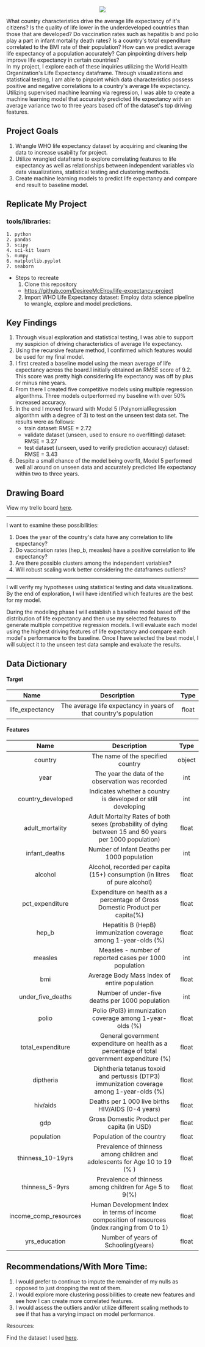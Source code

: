 <div style="text-align:center"><img src="https://user-images.githubusercontent.com/69991789/125513616-a74f07d9-849b-49b8-9960-7436c7cbf4bb.png" /></div>

What country characteristics drive the average life expectancy of it's citizens? Is the quality of life lower in the underdeveloped countries than those that are developed? Do vaccination rates such as hepatitis b and polio play a part in infant mortality death rates? Is a country's total expenditure correlated to the BMI rate of their population? How can we predict average life expectancy of a population accurately? Can pinpointing drivers help improve life expectancy in certain countries?\
In my project, I explore each of these inquiries utilizing the World Health Organization's Life Expectancy dataframe. Through visualizations and statistical testing, I am able to pinpoint which data characteristics possess positive and negative correlations to a country's average life expectancy. Utilizing supervised machine learning via regression, I was able to create a machine learning model that accurately predicted life expectancy with an average variance two to three years based off of the dataset's top driving features.


## Project Goals
1. Wrangle WHO life expectancy dataset by acquiring and cleaning the data to increase usability for project.
2. Utilize wrangled dataframe to explore correlating features to life expectancy as well as relationships between independent variables via data visualizations, statistical testing and clustering methods.
3. Create machine learning models to predict life expectancy and compare end result to baseline model.

## Replicate My Project
### tools/libraries:
    1. python
    2. pandas
    3. scipy
    4. sci-kit learn
    5. numpy
    6. matplotlib.pyplot
    7. seaborn
* Steps to recreate
    1. Clone this repository
    - https://github.com/DesireeMcElroy/life-expectancy-project
    2. Import WHO Life Expectancy dataset: Employ data science pipeline to wrangle, explore and model predictions.

## Key Findings
1. Through visual exploration and statistical testing, I was able to support my suspicion of driving characteristics of average life expectancy.
2. Using the recursive feature method, I confirmed which features would be used for my final model.
2. I first created a baseline model using the mean average of life expectancy across the board.I initially obtained an RMSE score of 9.2. This score was pretty high considering life expectancy was off by plus or minus nine years.
3. From there I created five competitive models using multiple regression algorithms. Three models outperformed my baseline with over 50% increased accuracy.
4. In the end I moved forward with Model 5 (PolynomialRegression algorithm with a degree of 3) to test on the unseen test data set. The results were as follows:
    - train dataset: RMSE = 2.72
    - validate dataset (unseen, used to ensure no overfitting) dataset: RMSE = 3.27
    - test dataset (unseen, used to verify prediction accuracy) dataset: RMSE = 3.43
5. Despite a small chance of the model being overfit, Model 5 performed well all around on unseen data and accurately predicted life expectancy within two to three years.

## Drawing Board
View my trello board [here](https://trello.com/b/OUlKpE5E/life-expectancy-project).

------------

I want to examine these possibilities:
1. Does the year of the country's data have any correlation to life expectancy?
2. Do vaccination rates (hep_b, measles) have a positive correlation to life expectancy?
3. Are there possible clusters among the independent variables?
4. Will robust scaling work better considering the dataframes outliers?


-------

I will verify my hypotheses using statistical testing and data visualizations. By the end of exploration, I will have identified which features are the best for my model.

During the modeling phase I will establish a baseline model based off the distribution of life expectancy and then use my selected features to generate multiple competitive regression models. I will evaluate each model using the highest driving features of life expectancy and compare each model's performance to the baseline. Once I have selected the best model, I will subject it to the unseen test data sample and evaluate the results.


## Data Dictionary

#### Target
Name | Description | Type
:---: | :---: | :---:
life_expectancy | The average life expectancy in years of that country's population | float
#### Features
Name | Description | Type
:---: | :---: | :---:
country | The name of the specified country | object
year | The year the data of the observation was recorded | int
country_developed | Indicates whether a country is developed or still developing | int
adult_mortality | Adult Mortality Rates of both sexes (probability of dying between 15 and 60 years per 1000 population) | float
infant_deaths | Number of Infant Deaths per 1000 population | int
alcohol | Alcohol, recorded per capita (15+) consumption (in litres of pure alcohol)  | float
pct_expenditure | Expenditure on health as a percentage of Gross Domestic Product per capita(%) | float
hep_b | Hepatitis B (HepB) immunization coverage among 1-year-olds (%) | float
measles | Measles - number of reported cases per 1000 population | int
bmi | Average Body Mass Index of entire population | float
under_five_deaths | Number of under-five deaths per 1000 population | int
polio | Polio (Pol3) immunization coverage among 1-year-olds (%) | float
total_expenditure | General government expenditure on health as a percentage of total government expenditure (%) | float
diptheria | Diphtheria tetanus toxoid and pertussis (DTP3) immunization coverage among 1-year-olds (%) | float
hiv/aids | Deaths per 1 000 live births HIV/AIDS (0-4 years) | float
gdp | Gross Domestic Product per capita (in USD) | float
population | Population of the country | float
thinness_10-19yrs | Prevalence of thinness among children and adolescents for Age 10 to 19 (% ) | float
thinness_5-9yrs | Prevalence of thinness among children for Age 5 to 9(%) | float
income_comp_resources | Human Development Index in terms of income composition of resources (index ranging from 0 to 1) | float
yrs_education | Number of years of Schooling(years) | float




## Recommendations/With More Time:
1. I would prefer to continue to impute the remainder of my nulls as opposed to just dropping the rest of them.
2. I would explore more clustering possibilities to create new features and see how I can create more correlated features.
3. I would assess the outliers and/or utilize different scaling methods to see if that has a varying impact on model performance.


Resources:

Find the dataset I used [here](https://www.kaggle.com/kumarajarshi/life-expectancy-who).

